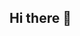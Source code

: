## Hi there 👋

<!--
Hi there 👋

I'm Shawn, an evolutionary and plant biologist passionate about understanding adaptation and evolution through comparative genomics. I currently work at the University of Illinois, where I use Python, R, and bioinformatics tools to study plant systems, focusing on the evolutionary pathways that drive diversity.

🔥 I’m currently working on projects related to the synteny network of angiosperm genomes and the evolutionary analysis of Brassicales, examining how genetic changes correspond to metabolic adaptations.

🌱 I’m currently learning more about advanced data visualization techniques in R to better communicate my research findings.

💪 I’m looking to collaborate on anything that combines comparative genomics, plant biology, bioinformatics, and bioethics. If you're interested in metabolic pathways, evolutionary convergence, or justice ✊🏾, let's connect!

🙋‍♀️ Pronouns: They/Them

✨ Fun fact: My spice cabinet is arranged phylogenetically.

✉ How to reach me: Feel free to drop me an email at rsa@illinois.edu or connect with me at @youngeukaryote.bsky.social.

Thanks for stopping by! Let’s explore evolution together.


-->
